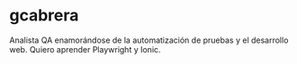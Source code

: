 # gcabrera
Analista QA enamorándose de la automatización de pruebas y el desarrollo web. Quiero aprender Playwright y Ionic.





